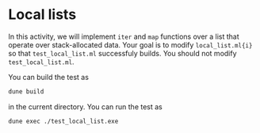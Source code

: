 # Local lists

In this activity, we will implement `iter` and `map` functions over a list that
operate over stack-allocated data. Your goal is to modify `local_list.ml{i}` so
that `test_local_list.ml` successfuly builds. You should not modify
`test_local_list.ml`.

You can build the test as

```bash
dune build
```

in the current directory. You can run the test as

```bash
dune exec ./test_local_list.exe
```
